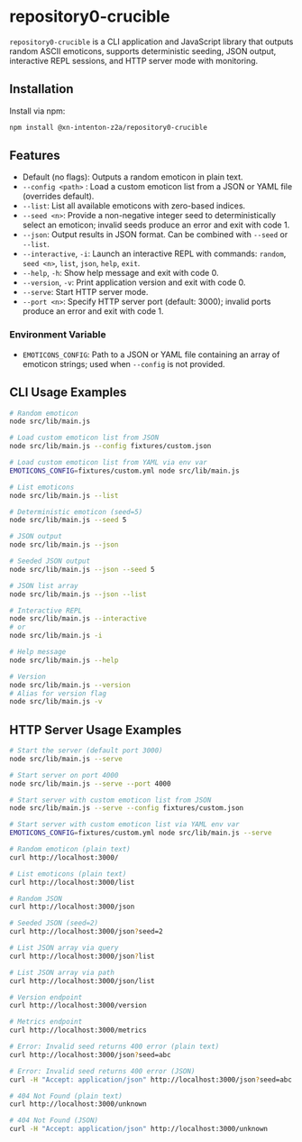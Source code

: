 # repository0-crucible

`repository0-crucible` is a CLI application and JavaScript library that outputs random ASCII emoticons, supports deterministic seeding, JSON output, interactive REPL sessions, and HTTP server mode with monitoring.

## Installation

Install via npm:

```bash
npm install @xn-intenton-z2a/repository0-crucible
```  

## Features

- Default (no flags): Outputs a random emoticon in plain text.
- `--config <path>`    : Load a custom emoticon list from a JSON or YAML file (overrides default).
- `--list`: List all available emoticons with zero-based indices.
- `--seed <n>`: Provide a non-negative integer seed to deterministically select an emoticon; invalid seeds produce an error and exit with code 1.
- `--json`: Output results in JSON format. Can be combined with `--seed` or `--list`.
- `--interactive`, `-i`: Launch an interactive REPL with commands: `random`, `seed <n>`, `list`, `json`, `help`, `exit`.
- `--help`, `-h`: Show help message and exit with code 0.
- `--version`, `-v`: Print application version and exit with code 0.
- `--serve`: Start HTTP server mode.
- `--port <n>`: Specify HTTP server port (default: 3000); invalid ports produce an error and exit with code 1.

### Environment Variable

- `EMOTICONS_CONFIG`: Path to a JSON or YAML file containing an array of emoticon strings; used when `--config` is not provided.

## CLI Usage Examples

```bash
# Random emoticon
node src/lib/main.js

# Load custom emoticon list from JSON
node src/lib/main.js --config fixtures/custom.json

# Load custom emoticon list from YAML via env var
EMOTICONS_CONFIG=fixtures/custom.yml node src/lib/main.js

# List emoticons
node src/lib/main.js --list

# Deterministic emoticon (seed=5)
node src/lib/main.js --seed 5

# JSON output
node src/lib/main.js --json

# Seeded JSON output
node src/lib/main.js --json --seed 5

# JSON list array
node src/lib/main.js --json --list

# Interactive REPL
node src/lib/main.js --interactive
# or
node src/lib/main.js -i

# Help message
node src/lib/main.js --help

# Version
node src/lib/main.js --version
# Alias for version flag
node src/lib/main.js -v
```

## HTTP Server Usage Examples

```bash
# Start the server (default port 3000)
node src/lib/main.js --serve

# Start server on port 4000
node src/lib/main.js --serve --port 4000

# Start server with custom emoticon list from JSON
node src/lib/main.js --serve --config fixtures/custom.json

# Start server with custom emoticon list via YAML env var
EMOTICONS_CONFIG=fixtures/custom.yml node src/lib/main.js --serve

# Random emoticon (plain text)
curl http://localhost:3000/

# List emoticons (plain text)
curl http://localhost:3000/list

# Random JSON
curl http://localhost:3000/json

# Seeded JSON (seed=2)
curl http://localhost:3000/json?seed=2

# List JSON array via query
curl http://localhost:3000/json?list

# List JSON array via path
curl http://localhost:3000/json/list

# Version endpoint
curl http://localhost:3000/version

# Metrics endpoint
curl http://localhost:3000/metrics

# Error: Invalid seed returns 400 error (plain text)
curl http://localhost:3000/json?seed=abc

# Error: Invalid seed returns 400 error (JSON)
curl -H "Accept: application/json" http://localhost:3000/json?seed=abc

# 404 Not Found (plain text)
curl http://localhost:3000/unknown

# 404 Not Found (JSON)
curl -H "Accept: application/json" http://localhost:3000/unknown
```